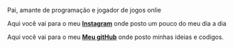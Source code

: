 <html>
    <title>Alexsey Batista</title>
<link rel="stylesheet" href="resetcss.css">
<body>

<p id="a"> Pai, amante de programação e jogador de jogos onlie </p>

<footer>
<p  id="meusLinks1">Aqui você vai para o meu <a href="https://www.instagram.com/alexsey.batista/"><strong>Instagram</strong></a> onde posto um pouco do meu dia a dia</p>
<p  id="meusLinks2">Aqui você vai para o meu <a href="https://github.com/AlexseySilva"><strong>Meu gitHub</strong></a> onde posto minhas ideias e codigos.</p>
</footer>
</body>
</html>